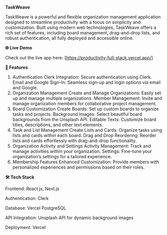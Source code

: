 **TaskWeave**

TaskWeave is a powerful and flexible organization management application designed to streamline productivity with a focus on simplicity and customization. Built using modern web technologies, TaskWeave offers a rich set of features, including board management, drag-and-drop lists, and robust authentication, all fully deployed and accessible online.

**🌐 Live Demo**

Check out the live app here: [https://productivity-full-stack.vercel.app/]

**🚀 Features**

1. Authentication
Clerk Integration: Secure authentication using Clerk.
Email and Google Sign-In: Seamless sign-up and login options via email and Google.
2. Organization Management
Create and Manage Organizations: Easily set up and manage multiple organizations.
Member Management: Invite and manage organization members for collaborative project management.
3. Board Customization
Create Boards: Set up custom boards to organize tasks and projects.
Background Images: Select beautiful board backgrounds from the Unsplash API.
Editable Texts: Customize board titles, descriptions, and other text elements.
4. Task and List Management
Create Lists and Cards: Organize tasks using lists and cards within each board.
Drag and Drop Reordering: Reorder lists and cards effortlessly with drag-and-drop functionality.
5. Organization Activity and Settings
Activity Management: Track and manage activities within your organization.
Settings: Fine-tune your organization’s settings for a tailored experience.
6. Membership Features
Enhanced Customization: Provide members with personalized experiences and permissions based on their roles.

**🛠️ Tech Stack**

Frontend: React.js, Next.js

Authentication: Clerk

Database: Vercel PostgreSQL

API Integration: Unsplash API for dynamic background images

Deployment: Vercel
